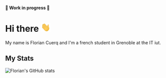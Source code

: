 **🚧 Work in progress 🚧**

# Hi there <img src="./wave.gif" width="30px">
My name is Florian Cuerq and I'm a french student in Grenoble at the IT iut.

## My Stats
![Florian's GitHub stats](https://github-readme-stats.vercel.app/api?username=floriancuerq&count_private=true&show_icons=true&hide_rank=true)


<!--
**floriancuerq/floriancuerq** is a ✨ _special_ ✨ repository because its `README.md` (this file) appears on your GitHub profile.

-->
